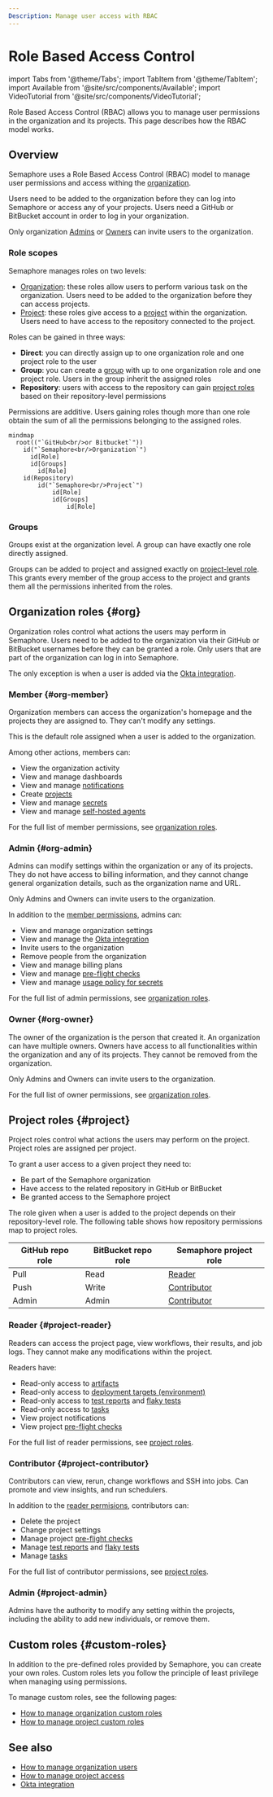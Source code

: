 ```yaml
---
Description: Manage user access with RBAC
---
```


# Role Based Access Control

import Tabs from '@theme/Tabs';
import TabItem from '@theme/TabItem';
import Available from '@site/src/components/Available';
import VideoTutorial from '@site/src/components/VideoTutorial';

Role Based Access Control (RBAC) allows you to manage user permissions in the organization and its projects. This page describes how the RBAC model works.

## Overview

Semaphore uses a Role Based Access Control (RBAC) model to manage user permissions and access withing the [organization](./organizations).

Users need to be added to the organization before they can log into Semaphore or access any of your projects. Users need a GitHub or BitBucket account in order to log in your organization.

Only organization [Admins](#org-admin) or [Owners](#org-owner) can invite users to the organization.

### Role scopes

Semaphore manages roles on two levels:

- [Organization](#org): these roles allow users to perform various task on the organization. Users need to be added to the organization before they can access projects.
- [Project](#project): these roles give access to a [project](./projects) within the organization. Users need to have access to the repository connected to the project.

Roles can be gained in three ways:

- **Direct**: you can directly assign up to one organization role and one project role to the user
- **Group**: you can create a [group](#groups) with up to one organization role and one project role. Users in the group inherit the assigned roles
- **Repository**: users with access to the repository can gain [project roles](#project) based on their repository-level permissions

Permissions are additive. Users gaining roles though more than one role obtain the sum of all the permissions belonging to the assigned roles.

```mermaid
mindmap
  root(("`GitHub<br/>or Bitbucket`"))
    id("`Semaphore<br/>Organization`")
      id[Role]
      id[Groups]
        id[Role]
    id(Repository)
        id("`Semaphore<br/>Project`")
            id[Role]
            id[Groups]
                id[Role]
```

### Groups

Groups exist at the organization level. A group can have exactly one role directly assigned.

Groups can be added to project and assigned exactly on [project-level role](#project). This grants every member of the group access to the project and grants them all the permissions inherited from the roles.

## Organization roles {#org}

Organization roles control what actions the users may perform in Semaphore. Users need to be added to the organization via their GitHub or BitBucket usernames before they can be granted a role. Only users that are part of the organization can log in into Semaphore.

The only exception is when a user is added via the [Okta integration](./okta).

### Member {#org-member}

Organization members can access the organization's homepage and the projects they are assigned to. They can't modify any settings.

This is the default role assigned when a user is added to the organization.

Among other actions, members can:

- View the organization activity
- View and manage dashboards
- View and manage [notifications](./notifications)
- Create [projects](./projects)
- View and manage [secrets](./secrets)
- View and manage [self-hosted agents](./self-hosted)

For the full list of member permissions, see [organization roles](./organizations#roles).

### Admin {#org-admin}

Admins can modify settings within the organization or any of its projects. They do not have access to billing information, and they cannot change general organization details, such as the organization name and URL.

Only Admins and Owners can invite users to the organization.

In addition to the [member permissions](#org-member), admins can:

- View and manage organization settings
- View and manage the [Okta integration](./okta)
- Invite users to the organization
- Remove people from the organization
- View and manage billing plans
- View and manage [pre-flight checks](./org-preflight)
- View and manage [usage policy for secrets](./secrets#secret-access-policy)

For the full list of admin permissions, see [organization roles](./organizations#roles).

### Owner {#org-owner}

The owner of the organization is the person that created it. An organization can have multiple owners.  Owners have access to all functionalities within the organization and any of its projects. They cannot be removed from the organization.

Only Admins and Owners can invite users to the organization.

For the full list of owner permissions, see [organization roles](./organizations#roles).

## Project roles {#project}

Project roles control what actions the users may perform on the project. Project roles are assigned per project.

To grant a user access to a given project they need to:

- Be part of the Semaphore organization
- Have access to the related repository in GitHub or BitBucket
- Be granted access to the Semaphore project

The role given when a user is added to the project depends on their repository-level role. The following table shows how repository permissions map to project roles.

| GitHub repo role | BitBucket repo role | Semaphore project role | 
|--|--|--|
|Pull|Read|[Reader](#project-reader)|
|Push|Write|[Contributor](#project-contributor)|
|Admin|Admin|[Contributor](#project-contributor)|


### Reader {#project-reader}

Readers can access the project page, view workflows, their results, and job logs. They cannot make any modifications within the project.

Readers have:

- Read-only access to [artifacts](./artifacts)
- Read-only access to [deployment targets (environment)](./promotions#deployment-targets)
- Read-only access to [test reports](./tests/test-reports) and [flaky tests](./tests/flaky-tests)
- Read-only access to [tasks](./tasks)
- View project notifications
- View project [pre-flight checks](./projects#preflight)

For the full list of reader permissions, see [project roles](./project#roles).

### Contributor {#project-contributor}

Contributors can view, rerun, change workflows and SSH into jobs. Can promote and view insights, and run schedulers.

In addition to the [reader permisions](#project-reader), contributors can:

- Delete the project
- Change project settings
- Manage project [pre-flight checks](./projects#preflight)
- Manage [test reports](./tests/test-reports) and [flaky tests](./tests/flaky-tests)
- Manage [tasks](./tasks)

For the full list of contributor permissions, see [project roles](./project#roles).

### Admin {#project-admin}

Admins have the authority to modify any setting within the projects, including the ability to add new individuals, or remove them.

## Custom roles {#custom-roles}

In addition to the pre-defined roles provided by Semaphore, you can create your own roles. Custom roles lets you follow the principle of least privilege when managing using permissions.

To manage custom roles, see the following pages:

- [How to manage organization custom roles](./organizations#custom-roles)
- [How to manage project custom roles](./project#custom-roles)

## See also

- [How to manage organization users](./organizations#people)
- [How to manage project access](./projects#people)
- [Okta integration](./okta)
